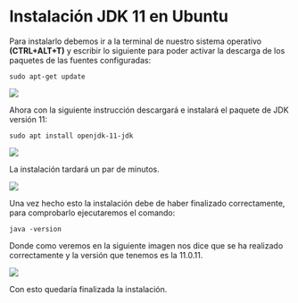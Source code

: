 # Instalación JDK 11 en Ubuntu

Para instalarlo debemos ir a la terminal de nuestro sistema operativo **(CTRL+ALT+T)**  y escribir lo siguiente para poder activar la descarga de los paquetes de las fuentes configuradas:  
```
sudo apt-get update
```

<img src="https://github.com/GraceCaraballoP/Instalaci-n-JDK-11-en-Ubuntu/blob/main/Captura1.png">  

Ahora con la siguiente instrucción descargará e instalará el paquete de JDK versión 11:  
```
sudo apt install openjdk-11-jdk
```

<img src="https://github.com/GraceCaraballoP/Instalaci-n-JDK-11-en-Ubuntu/blob/main/Captura2.png">  
 
La instalación tardará un par de minutos.  

<img src="https://github.com/GraceCaraballoP/Instalaci-n-JDK-11-en-Ubuntu/blob/main/Captura3.png">  
  
Una vez hecho esto la instalación debe de haber finalizado correctamente, para comprobarlo ejecutaremos el comando:  
```
java -version
```

Donde como veremos en la siguiente imagen nos dice que se ha realizado correctamente y la versión que tenemos es la 11.0.11.
  
<img src="https://github.com/GraceCaraballoP/Instalaci-n-JDK-11-en-Ubuntu/blob/main/Captura4.png">  
 
Con esto quedaría finalizada la instalación.
